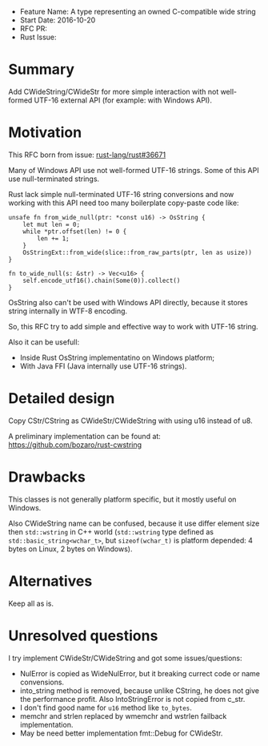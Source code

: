 - Feature Name: A type representing an owned C-compatible wide string
- Start Date: 2016-10-20
- RFC PR:
- Rust Issue:

# Summary

Add CWideString/CWideStr for more simple interaction with not well-formed UTF-16
external API (for example: with Windows API).

# Motivation

This RFC born from issue: [rust-lang/rust#36671](https://github.com/rust-lang/rust/issues/36671)

Many of Windows API use not well-formed UTF-16 strings. Some of this API use
null-terminated strings.

Rust lack simple null-terminated UTF-16 string conversions and now working with this
API need too many boilerplate copy-paste code like:
```
unsafe fn from_wide_null(ptr: *const u16) -> OsString {
    let mut len = 0;
    while *ptr.offset(len) != 0 {
        len += 1;
    }
    OsStringExt::from_wide(slice::from_raw_parts(ptr, len as usize))
}

fn to_wide_null(s: &str) -> Vec<u16> {
    self.encode_utf16().chain(Some(0)).collect()
}
```

OsString also can't be used with Windows API directly, because it stores string internally
in WTF-8 encoding.

So, this RFC try to add simple and effective way to work with UTF-16 string.

Also it can be usefull:

 * Inside Rust OsString implementatino on Windows platform;
 * With Java FFI (Java internally use UTF-16 strings).

# Detailed design

Copy CStr/CString as CWideStr/CWideString with using u16 instead of u8.

A preliminary implementation can be found at: https://github.com/bozaro/rust-cwstring

# Drawbacks

This classes is not generally platform specific, but it mostly useful on Windows.

Also CWideString name can be confused, because it use differ element size then
`std::wstring` in C++ world (`std::wstring` type defined as `std::basic_string<wchar_t>`,
but `sizeof(wchar_t)` is platform depended: 4 bytes on Linux, 2 bytes on Windows).

# Alternatives

Keep all as is.

# Unresolved questions

I try implement CWideStr/CWideString and got some issues/questions:

 * NulError is copied as WideNulError, but it breaking currect code or name convensions.
 * into_string method is removed, because unlike CString, he does not give the performance
   profit. Also IntoStringError is not copied from c_str.
 * I don't find good name for `u16` method like `to_bytes`.
 * memchr and strlen replaced by wmemchr and wstrlen failback implementation.
 * May be need better implementation fmt::Debug for CWideStr.
 